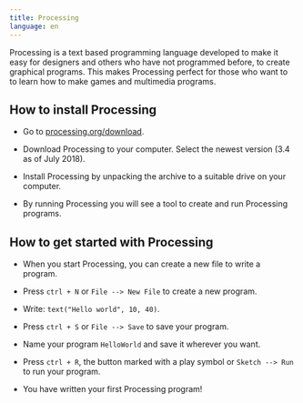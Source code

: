 ```yaml
---
title: Processing
language: en
---
```


Processing is a text based programming language developed to make it easy for
designers and others who have not programmed before, to create graphical
programs. This makes Processing perfect for those who want to to learn how to
make games and multimedia programs.

## How to install Processing

- Go to [processing.org/download](https://processing.org/download).

- Download Processing to your computer. Select the newest version (3.4 as of July 2018).

- Install Processing by unpacking the archive to a suitable drive on your
  computer.

- By running Processing you will see a tool to create and run Processing
  programs.

## How to get started with Processing

- When you start Processing, you can create a new file to write a program.

- Press `ctrl + N` or `File --> New File` to create a new program.

- Write: `text("Hello world", 10, 40)`.

- Press `ctrl + S` or `File --> Save` to save your program.

- Name your program `HelloWorld` and save it wherever you want.

- Press `ctrl + R`, the button marked with a play symbol or `Sketch --> Run` to
  run your program.

- You have written your first Processing program!
